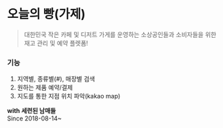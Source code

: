 # 오늘의 빵(가제)

>대한민국 작은 카페 및 디저트 가게를 운영하는 소상공인들과 소비자들을 위한 재고 관리 및 예약 플렛폼!  

### 기능
1. 지역별, 종류별(#), 매장별 검색 
2. 원하는 제품 예약/결제
3. 지도를 통한 지점 위치 파악(kakao map)

**with 세련된 남매들**  
Since 2018-08-14~
